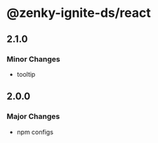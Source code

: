 # @zenky-ignite-ds/react

## 2.1.0

### Minor Changes

- tooltip

## 2.0.0

### Major Changes

- npm configs
